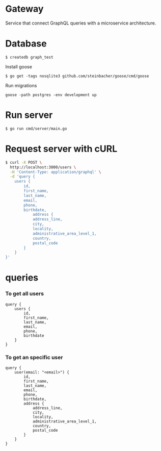 # Gateway

Service that connect GraphQL queries with a microservice architecture.

# Database

```
$ createdb graph_test
```

Install goose

```
$ go get -tags nosqlite3 github.com/steinbacher/goose/cmd/goose
```

Run migrations
```
goose -path postgres -env development up
```

# Run server

```
$ go run cmd/server/main.go
```

# Request server with cURL

```sh
$ curl -X POST \
  http://localhost:3000/users \
  -H 'Content-Type: application/graphql' \
  -d 'query {
    users {
        id,
        first_name,
        last_name,
        email,
        phone,
        birthdate,
   			address {
            address_line,
            city,
            locality,
            administrative_area_level_1,
            country,
            postal_code
        }
    }
}'
```
# queries

### To get all users

```
query {
    users {
        id,
        first_name,
        last_name,
        email,
        phone,
        birthdate
    }
}
```

### To get an specific user

```
query {
    user(email: "<email>") {
        id,
        first_name,
        last_name,
        email,
        phone,
        birthdate,
        address {
            address_line,
            city,
            locality,
            administrative_area_level_1,
            country,
            postal_code
        }
    }
}
```